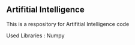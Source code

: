 ## Artifitial Intelligence

This is a respository for Artifitial Intelligence code

Used 
Libraries : Numpy